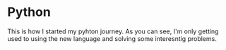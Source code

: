 # Python
This is how I started my pyhton journey. As you can see, I'm only getting used to using the new language 
and solving some interesntig problems.
